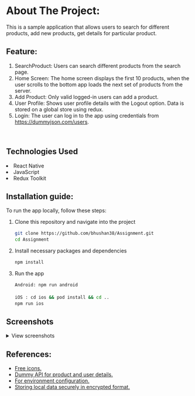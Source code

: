 # About The Project: 
This is a sample application that allows users to search for different products, add new products, get details for particular product.


## Feature:
1. SearchProduct: Users can search different products from the search page.
2. Home Screen: The home screen displays the first 10 products,  when the user scrolls to the bottom app loads the next set of products from the server.
3. Add Product: Only valid logged-in users can add a product.
4. User Profile: Shows user profile details with the Logout option. Data is stored on a global store using redux.
5. Login: The user can log in to the app using credentials from https://dummyjson.com/users.

<br />

## Technologies Used
<li>React Native </li>
<li>JavaScript</li>
<li>Redux Toolkit</li>

## Installation guide:

To run the app locally, follow these steps:

1. Clone this repository and navigate into the project
   ```sh
   git clone https://github.com/bhushan38/Assignment.git
   cd Assignment
   ```
2. Install necessary packages and dependencies
   ```sh
   npm install
   ```
3. Run the app
   ```sh
   Android: npm run android
   
   iOS : cd ios && pod install && cd ..
   npm run ios
   ```

## Screenshots
<details>
	<summary>View screenshots</summary>
<p align="left">
  <img src="screenshots/screen_1.png" width="320" style="border-radius:50%" />
  <img src="screenshots/screen_2.png" width="320" style="border-radius:50%" />
  <img src="screenshots/screen_3.png" width="320" style="border-radius:50%" />
  <img src="screenshots/screen_4.png" width="320" style="border-radius:50%" />
  <img src="screenshots/screen_5.png" width="320" style="border-radius:50%" />
</p>
</details>

## References:
 - [Free icons.](https://www.flaticon.com/)
 - [Dummy API for product and user details.](https://dummyjson.com/)
 - [For environment configuration.](https://github.com/goatandsheep/react-native-dotenv)
 - [Storing local data securely in encrypted format.](https://github.com/emeraldsanto/react-native-encrypted-storage#readme)

